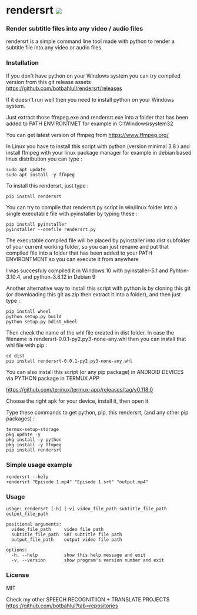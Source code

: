 # rendersrt <a href="https://pypi.python.org/pypi/rendersrt"><img src="https://img.shields.io/pypi/v/rendersrt.svg"></img></a>

### Render subtitle files into any video / audio files
rendersrt is a simple command line tool made with python to render a subtitle file into any video or audio files.

### Installation
If you don't have python on your Windows system you can try compiled version from this git release assets
https://github.com/botbahlul/rendersrt/releases

If it doesn't run well then you need to install python on your Windows system.

Just extract those ffmpeg.exe and rendersrt.exe into a folder that has been added to PATH ENVIRONTMET for example in C:\Windows\system32

You can get latest version of ffmpeg from https://www.ffmpeg.org/

In Linux you have to install this script with python (version minimal 3.8 ) and install ffmpeg with your linux package manager for example in debian based linux distribution you can type :

```
sudo apt update
sudo apt install -y ffmpeg
```

To install this rendersrt, just type :
```
pip install rendersrt
```

You can try to compile that rendersrt.py script in win/linux folder into a single executable file with pyinstaller by typing these :
```
pip install pyinstaller
pyinstaller --onefile rendersrt.py
```

The executable compiled file will be placed by pyinstaller into dist subfolder of your current working folder, so you can just rename and put that compiled file into a folder that has been added to your PATH ENVIRONTMENT so you can execute it from anywhere

I was succesfuly compiled it in Windows 10 with pyinstaller-5.1 and Pyhton-3.10.4, and python-3.8.12 in Debian 9

Another alternative way to install this script with python is by cloning this git (or downloading this git as zip then extract it into a folder), and then just type :

```
pip install wheel
python setup.py build
python setup.py bdist_wheel
```

Then check the name of the whl file created in dist folder. In case the filename is rendersrt-0.0.1-py2.py3-none-any.whl then you can install that whl file with pip :
```
cd dist
pip install rendersrt-0.0.1-py2.py3-none-any.whl
```

You can also install this script (or any pip package) in ANDROID DEVICES via PYTHON package in TERMUX APP

https://github.com/termux/termux-app/releases/tag/v0.118.0

Choose the right apk for your device, install it, then open it

Type these commands to get python, pip, this rendersrt, (and any other pip packages) :

```
termux-setup-storage
pkg update -y
pkg install -y python
pkg install -y ffmpeg
pip install rendersrt
```

### Simple usage example 

```
rendersrt --help
rendersrt "Episode 1.mp4" "Episode 1.srt" "output.mp4"
```

### Usage

```
usage: rendersrt [-h] [-v] video_file_path subtitle_file_path output_file_path

positional arguments:
  video_file_path     video file path
  subtitle_file_path  SRT subtitle file path
  output_file_path    output video file path

options:
  -h, --help          show this help message and exit
  -v, --version       show program's version number and exit
```

### License

MIT

Check my other SPEECH RECOGNITIION + TRANSLATE PROJECTS https://github.com/botbahlul?tab=repositories
